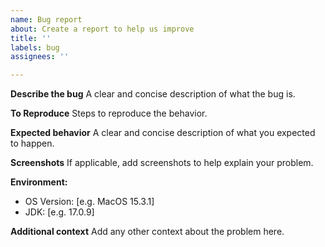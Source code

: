 ```yaml
---
name: Bug report
about: Create a report to help us improve
title: ''
labels: bug
assignees: ''

---
```


**Describe the bug**
A clear and concise description of what the bug is.

**To Reproduce**
Steps to reproduce the behavior.

**Expected behavior**
A clear and concise description of what you expected to happen.

**Screenshots**
If applicable, add screenshots to help explain your problem.

**Environment:**
 - OS Version: [e.g. MacOS 15.3.1]
 - JDK: [e.g. 17.0.9]

**Additional context**
Add any other context about the problem here.
